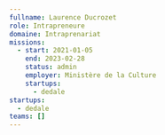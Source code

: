 ```yaml
---
fullname: Laurence Ducrozet
role: Intrapreneure
domaine: Intraprenariat
missions:
  - start: 2021-01-05
    end: 2023-02-28
    status: admin
    employer: Ministère de la Culture
    startups:
      - dedale
startups:
  - dedale
teams: []
---
```

